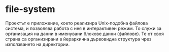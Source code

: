 # file-system
Проектът е приложение, което реализира Unix-подобна файлова система, и позволява работа с нея в интерактивен режим. То служи за организация на данни в именувани блокове данни (файлове). Те от своя страна са организирани в йерархична дървовидна структура чрез използването на директории.
